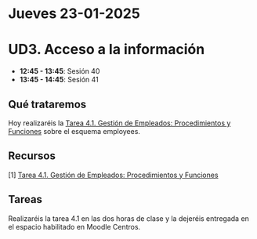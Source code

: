 
# Jueves 23-01-2025

# UD3. Acceso a la información

- **12:45 - 13:45**: Sesión 40
- **13:45 - 14:45**: Sesión 41


## Qué trataremos
Hoy realizaréis la [Tarea 4.1. Gestión de Empleados: Procedimientos y Funciones](/Documents/UD4/Tarea%204.1.%20Gestión%20de%20Empleados:%20Procedimientos%20y%20Funciones.pdf) sobre el esquema employees.

## Recursos
[1] [Tarea 4.1. Gestión de Empleados: Procedimientos y Funciones](/Documents/UD4/Tarea%204.1.%20Gestión%20de%20Empleados:%20Procedimientos%20y%20Funciones.pdf)


## Tareas
Realizaréis la tarea 4.1 en las dos horas de clase y la dejeréis entregada en el espacio habilitado en Moodle Centros.